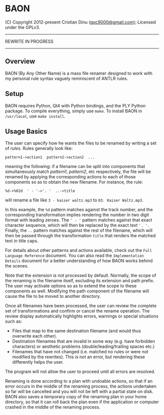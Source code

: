 BAON
====

(C) Copyright 2012-present Cristian Dinu (<goc9000@gmail.com>); Licensed under the GPLv3.


-------------------

REWRITE IN PROGRESS

-------------------


Overview
--------

BAON (By Any Other Name) is a mass file renamer designed to work with my personal rule syntax vaguely reminiscent of ANTLR rules.

Setup
-----

BAON requires Python, Qt4 with Python bindings, and the PLY Python package. To compile everything, simply use `make`. To install BAON in `/usr/local`, use `make install`.

Usage Basics
------------

The user can specify how he wants the files to be renamed by writing a set of *rules*. Rules generally look like:

    pattern1->action1  pattern2->action2  ...

meaning the following: if a filename can be split into components that simultaneously match *pattern1*, *pattern2*, etc respectively, the file will be renamed by applying the corresponding actions to each of those components so as to obtain the new filename. For instance, the rule:

    %d->%02d  ' - '->'. '  ..->title
    
will rename a file like `3 - kaiser waltz.mp3` to `03. Kaiser Waltz.mp3`.

In this example, the `%d` pattern matches against the track number, and the corresponding transformation implies rendering the number in two digit format with leading zeroes. The `' - '` pattern matches against that exact character sequence, which will then be replaced by the exact text `'. '`. Finally, the `..` pattern matches against the rest of the filename, which will then be passed through the transformation `title` that renders the matched text in title caps.

For details about other patterns and actions available, check out the `Full Language Reference` document. You can also read the `Implementation Details` document for a better understanding of how BAON works behind the scenes.

Note that the extension is not processed by default. Normally, the scope of the renaming is the filename itself, excluding its extension and path prefix. The user may activate options so as to extend the scope to these components as well. Modifying the path component of the filename will cause the file to be moved to another directory.

Once all filenames have been processed, the user can review the complete set of transformations and confirm or cancel the rename operation. The review display automatically highlights errors, warnings or special situations such as:

- Files that map to the same destination filename (and would thus overwrite each other).
- Destination filenames that are invalid in some way (e.g. have forbidden characters) or aesthetic problems (double/leading/trailing spaces etc.)
- Filenames that have not changed (i.e. matched no rules or were not modified by the rewrites). This is not an error, but rendering these differently helps the user.

The program will not allow the user to proceed until all errors are resolved.

Renaming is done according to a plan with undoable actions, so that if an error occurs in the middle of the renaming process, the actions undertaken so far will be cancelled and you will not be left with a partial state on disk. BAON also saves a temporary copy of the renaming plan in your home directory, so that it can roll back the plan even if the application or computer crashed in the middle of the renaming process.
